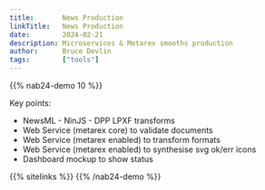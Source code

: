 ```yaml
---
title:       News Production
linkTitle:   News Production
date:        2024-02-21
description: Microservices & Metarex smooths production
author:      Bruce Devlin
tags:        ["tools"]
---
```


{{% nab24-demo 10 %}}

Key points:

* NewsML - NinJS - DPP LPXF transforms
* Web Service (metarex core) to validate documents
* Web Service (metarex enabled) to transform formats
* Web Service (metarex enabled) to synthesise svg ok/err icons
* Dashboard mockup to show status

{{% sitelinks %}}
{{% /nab24-demo %}}
